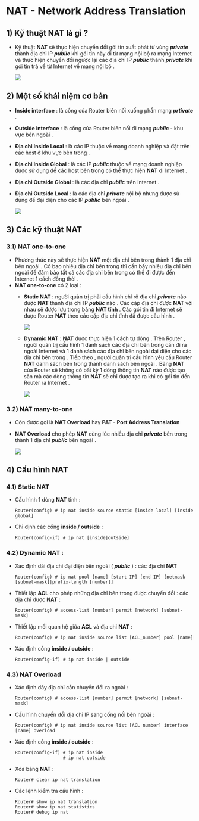 # NAT - Network Address Translation
## **1) Kỹ thuật NAT là gì ?**
- Kỹ thuật **NAT** sẽ thực hiện chuyển đổi gói tin xuất phát từ vùng ***private*** thành địa chỉ IP ***public*** khi gói tin này đi từ mạng nội bộ ra mạng Internet và thực hiện chuyển đổi ngược lại các địa chỉ IP ***public*** thành ***private*** khi gói tin trả về từ Internet về mạng nội bộ .

    <img src=https://i.imgur.com/izj8i9t.png>

## **2) Một số khái niệm cơ bản**
- **Inside interface** : là cổng của Router biên nối xuống phần mạng ***prtivate*** .
- **Outside interface** : là cổng của Router biên nối đi mạng ***public*** - khu vực bên ngoài .
- **Địa chỉ Inside Local** : là các IP thuộc về mạng doanh nghiệp và đặt trên các host ở khu vực bên trong .
- **Địa chỉ Inside Global** : là các IP ***public*** thuộc về mạng doanh nghiệp được sử dụng để các host bên trong có thể thực hiện **NAT** đi Internet .
- **Địa chỉ Outside Global** : là các địa chỉ ***public*** trên Internet .
- **Địa chỉ Outside Local** : là các địa chỉ ***private*** nội bộ nhưng được sử dụng để đại diện cho các IP ***public*** bên ngoài .

    <img src=https://i.imgur.com/WIm1Lby.png>

## **3) Các kỹ thuật NAT**
### **3.1) NAT one-to-one**
- Phương thức này sẽ thực hiện **NAT** một địa chỉ bên trong thành 1 địa chỉ bên ngoài . Có bao nhiêu địa chỉ bên trong thì cần bấy nhiêu địa chỉ bên ngoài để đảm bảo tất cả các địa chỉ bên trong có thể đi được đến Internet 1 cách đồng thời .
- **NAT one-to-one** có 2 loại :
    - **Static NAT** : người quản trị phải cấu hình chỉ rõ địa chỉ ***private*** nào được **NAT** thành địa chỉ IP ***public*** nào . Các cặp địa chỉ được **NAT** với nhau sẽ được lưu trong bảng **NAT tĩnh** . Các gói tin đi Internet sẽ được Router **NAT** theo các cặp địa chỉ tĩnh đã được cấu hình .

        <img src=https://i.imgur.com/wsq80yQ.png>

    - **Dynamic NAT** : **NAT** được thực hiện 1 cách tự động . Trên Router , người quản trị cấu hình 1 danh sách các địa chỉ bên trong cần đi ra ngoài Internet và 1 danh sách các địa chỉ bên ngoài đại diện cho các địa chỉ bên trong . Tiếp theo , người quản trị cấu hình yêu cầu Router **NAT** danh sách bên trong thành danh sách bên ngoài . Bảng **NAT** của Router sẽ không có bất kỳ 1 dòng thông tin **NAT** nào được tạo sẵn mà các dòng thông tin **NAT** sẽ chỉ được tạo ra khi có gói tin đến Router ra Internet .

        <img src=https://i.imgur.com/EblCXX9.png>

### **3.2) NAT many-to-one**
- Còn được gọi là **NAT Overload** hay **PAT - Port Address Translation**
- **NAT Overload** cho phép **NAT** cùng lúc nhiều địa chỉ ***private*** bên trong thành 1 địa chỉ ***public*** bên ngoài .

    <img src=https://i.imgur.com/Xw3AuXx.png>
    
## **4) Cấu hình NAT**
### **4.1) Static NAT**
- Cấu hình 1 dòng **NAT** tĩnh : 
    ```
    Router(config) # ip nat inside source static [inside local] [inside global]
    ```
- Chỉ định các cổng **inside / outside** :
    ```
    Router(config-if) # ip nat [inside|outside]
    ```
### **4.2) Dynamic NAT** :
- Xác định dải địa chỉ đại diện bên ngoài ( ***public*** ) : các địa chỉ **NAT**
    ```
    Router(config) # ip nat pool [name] [start IP] [end IP] [netmask [subnet-mask]|prefix-length [number]]
    ```
- Thiết lập **ACL** cho phép những địa chỉ bên trong được chuyển đổi : các địa chỉ được **NAT** :
    ```
    Router(config) # access-list [number] permit [network] [subnet-mask]
    ```
- Thiết lập mối quan hệ giữa **ACL** và địa chỉ **NAT** :
    ```
    Router(config) # ip nat inside source list [ACL_number] pool [name]
    ```
- Xác định cổng **inside / outside** :
    ```
    Router(config-if) # ip nat inside | outside
    ```
### **4.3) NAT Overload**
- Xác định dãy địa chỉ cần chuyển đổi ra ngoài :
    ```
    Router(config) # access-list [number] permit [network] [subnet-mask]
    ```
- Cấu hình chuyển đổi địa chỉ IP sang cổng nối bên ngoài :
    ```
    Router(config) # ip nat inside source list [ACL number] interface [name] overload
    ```
- Xác định cổng **inside / outside** :
    ```
    Router(config-if) # ip nat inside
                      # ip nat outside
    ```
- Xóa bảng **NAT** :
    ```
    Router# clear ip nat translation
    ```
- Các lệnh kiểm tra cấu hình :
    ```
    Router# show ip nat translation
    Router# show ip nat statistics
    Router# debug ip nat
    ```

